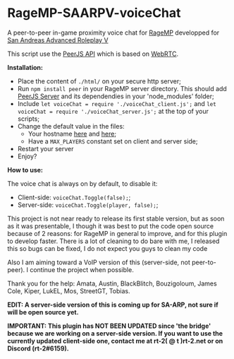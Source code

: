 # RageMP-SAARPV-voiceChat
A peer-to-peer in-game proximity voice chat for [RageMP](https://rage.mp/) developped for [San Andreas Advanced Roleplay V](https://v.sa-arp.net/)

This script use the [PeerJS API](https://github.com/peers/peerjs) which is based on [WebRTC](https://webrtc.org/).

**Installation:** 
 - Place the content of `./html/` on your secure http server;
 - Run `npm install peer` in your RageMP server directory. This should add [PeerJS Server](https://github.com/peers/peerjs-server) and its dependendies in your 'node_modules' folder;
 - Include `let voiceChat = require './voiceChat_client.js';` and `let voiceChat = require './voiceChat_server.js';` at the top of your scripts;
 - Change the default value in the files:
    - Your hostname [here](https://github.com/rt-2/RageMP-SAARPV-voiceChat/blob/master/html/iframe.html#L42) and [here](https://github.com/rt-2/RageMP-SAARPV-voiceChat/blob/master/voiceChat_client.js#L182);
    - Have a `MAX_PLAYERS` constant set on client and server side;
 - Restart your server
 - Enjoy?

**How to use:** 

The voice chat is always on by default, to disable it:
 - Client-side: ``voiceChat.Toggle(false);``;
 - Server-side: ``voiceChat.Toggle(player, false);``;

This project is not near ready to release its first stable version, but as soon as it was presentable, I though it was best to put the code open source because of 2 reasons: for RageMP in general to improve, and for this plugin to develop faster.
There is a lot of cleaning to do bare with me, I released this so bugs can be fixed, I do not expect you guys to clean my code

Also I am aiming toward a VoIP version of this (server-side, not peer-to-peer). I continue the project when possible.

Thank you for the help: Amata, Austin, BlackBlitch, Bouzigoloum, James Cole, Kiper, LukEL, Mos, StreetGT, Tobias.

**EDIT: A server-side version of this is coming up for SA-ARP, not sure if will be open source yet.**

**IMPORTANT: This plugin has NOT BEEN UPDATED since 'the bridge' because we are working on a server-side version. If you want to use the currently updated client-side one, contact me at rt-2( @ t )rt-2.net or on Discord (rt-2#6159).**
